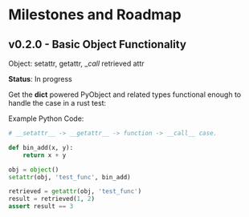 # Milestones and Roadmap

## v0.2.0 - Basic Object Functionality 
Object: setattr, getattr, __call_ retrieved attr

**Status**: In progress

Get the __dict__ powered PyObject and related types functional enough to handle the
case in a rust test:

Example Python Code:
```python
# __setattr__ -> __getattr__ -> function -> __call__ case.

def bin_add(x, y):
    return x + y

obj = object()
setattr(obj, 'test_func', bin_add)

retrieved = getattr(obj, 'test_func')
result = retrieved(1, 2)
assert result == 3
```
